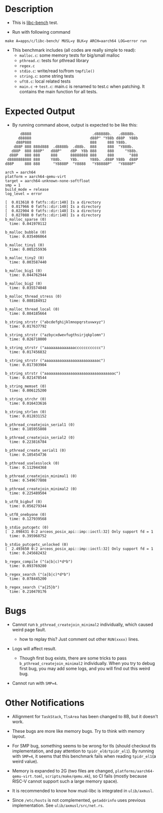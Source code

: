 # Description

- This is [libc-bench](https://git.musl-libc.org/cgit/libc-bench/) test. 

- Run with following command
```
make A=apps/c/libc-bench/ MUSL=y BLK=y ARCH=aarch64 LOG=error run
```

- This benchmark includes (all codes are really simple to read):
  - `malloc.c`: some memory tests for big/small malloc
  - `pthread.c`: tests for pthread library
  - `regex.c`
  - `stdio.c`: write/read to/from `tmpfile()`
  - `string.c`: some string tests
  - `uft8.c`: local related tests
  - `main.c` -> `test.c`: main.c is renamed to test.c when patching. It contains the main function for all tests.

# Expected Output

- By running command above, output is expected to be like this:
```
       d8888                            .d88888b.   .d8888b.
      d88888                           d88P" "Y88b d88P  Y88b
     d88P888                           888     888 Y88b.
    d88P 888 888d888  .d8888b  .d88b.  888     888  "Y888b.
   d88P  888 888P"   d88P"    d8P  Y8b 888     888     "Y88b.
  d88P   888 888     888      88888888 888     888       "888
 d8888888888 888     Y88b.    Y8b.     Y88b. .d88P Y88b  d88P
d88P     888 888      "Y8888P  "Y8888   "Y88888P"   "Y8888P"

arch = aarch64
platform = aarch64-qemu-virt
target = aarch64-unknown-none-softfloat
smp = 1
build_mode = release
log_level = error

[  0.013618 0 fatfs::dir:140] Is a directory
[  0.017966 0 fatfs::dir:140] Is a directory
[  0.022904 0 fatfs::dir:140] Is a directory
[  0.027088 0 fatfs::dir:140] Is a directory
b_malloc_sparse (0)
  time: 0.041970112

b_malloc_bubble (0)
  time: 0.035406064

b_malloc_tiny1 (0)
  time: 0.005255936

b_malloc_tiny2 (0)
  time: 0.003587440

b_malloc_big1 (0)
  time: 0.044762944

b_malloc_big2 (0)
  time: 0.035574048

b_malloc_thread_stress (0)
  time: 0.088184912

b_malloc_thread_local (0)
  time: 0.084185664

b_string_strstr ("abcdefghijklmnopqrstuvwxyz")
  time: 0.017637792

b_string_strstr ("azbycxdwevfugthsirjqkplomn")
  time: 0.026718000

b_string_strstr ("aaaaaaaaaaaaaacccccccccccc")
  time: 0.017456832

b_string_strstr ("aaaaaaaaaaaaaaaaaaaaaaaaac")
  time: 0.017303904

b_string_strstr ("aaaaaaaaaaaaaaaaaaaaaaaaaaaaaaaac")
  time: 0.021478544

b_string_memset (0)
  time: 0.006125200

b_string_strchr (0)
  time: 0.016433616

b_string_strlen (0)
  time: 0.012831152

b_pthread_createjoin_serial1 (0)
  time: 0.185955808

b_pthread_createjoin_serial2 (0)
  time: 0.223816784

b_pthread_create_serial1 (0)
  time: 0.105454736

b_pthread_uselesslock (0)
  time: 0.112944368

b_pthread_createjoin_minimal1 (0)
  time: 0.549677808

b_pthread_createjoin_minimal2 (0)
  time: 0.225489504

b_utf8_bigbuf (0)
  time: 0.056279344

b_utf8_onebyone (0)
  time: 0.127939568

b_stdio_putcgetc (0)
[  2.098431 0:2 arceos_posix_api::imp::ioctl:32] Only support fd = 1
  time: 0.395968752

b_stdio_putcgetc_unlocked (0)
[  2.493650 0:2 arceos_posix_api::imp::ioctl:32] Only support fd = 1
  time: 0.245682432

b_regex_compile ("(a|b|c)*d*b")
  time: 0.093769280

b_regex_search ("(a|b|c)*d*b")
  time: 0.078445200

b_regex_search ("a{25}b")
  time: 0.210470176
```

# Bugs

- Cannot run `b_pthread_createjoin_minimal2` individually, which caused weird page fault.
  - how to replay this? Just comment out other `RUN(xxxx)` lines.

- Logs will affect result.
  - Though first bug exists, there are some tricks to pass `b_pthread_createjoin_minimal2` individually. When you try to debug first bug, you may add some logs, and you will find out this weird bug.

- Cannot run with `SMP=4`.

# Other Notifications

- Allignment for `TaskStack`, `TlsArea` has been changed to 8B, but it doesn't work.

- These bugs are more like memory bugs. Try to think with memory layout.

- For SMP bug, something seems to be wrong for tls (should checkout tls implementation, and pay attention to `tpidr_el0/tpidr_el1`). By running with `SMP=4`, it seems that this benchmark fails when reading `tpidr_el1`(a weird value).

- Memory is expanded to 2G (two files are changed, `platforms/aarch64-qemu-virt.toml`, `scripts/make/qemu.mk`), so CI fails (mostly because RISC-V cannot support such a large memory space).

- It is recommended to know how musl-libc is integrated in `ulib/axmusl`.

- Since `/etc/hosts` is not complemented, `getaddrinfo` uses previous implementation. See `ulib/axmusl/src/net.rs`.
